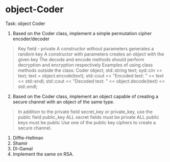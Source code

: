 # object-Coder

Task: object Coder
1. Based on the Coder class, implement a simple permutation cipher encoder/decoder
> Key field - private
> A constructor without parameters generates a random key
> A constructor with parameters creates an object with the given key
> The decode and encode methods should perform decryption and encryption respectively
> Examples of using class methods outside the class:
  Coder object;
  std::string text;
  syd::cin >> text;
  text = object.encode(text);
  std::cout << "Encoded text: " << text << std::endl;
  std::cout << "Decoded text: " << object.decode(text) << std::endl;

2. Based on the Coder class, implement an object
capable of creating a secure channel with an object of the same type.
> In addition to the private field secret_key or private_key, use the public field public_key
> ALL secret fields must be private
> ALL public keys must be public
> Use one of the public key ciphers to create a secure channel.
1. Diffie-Hellman
2. Shamir
3. Dl-Gamal
4. Implement the same on RSA.
